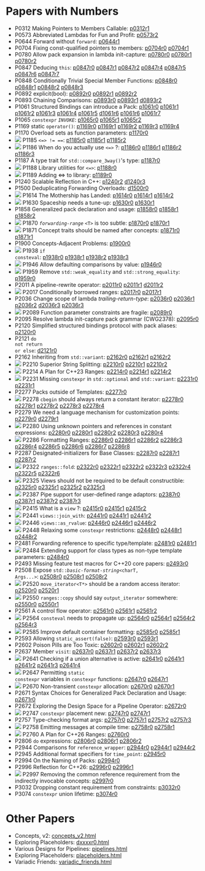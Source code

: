 # Papers with Numbers
- P0312 Making Pointers to Members Callable: [p0312r1](0312_pointers_to_members/p0312r1.html)
- P0573 Abbreviated Lambdas for Fun and Profit: [p0573r2](0573_abbrev_lambdas/p0573r2.html)
- P0644 Forward without  <code>forward</code>: [p0644r1](0644_fwd/p0644r1.html)
- P0704 Fixing const-qualified pointers to members: [p0704r0](0704_const_qual_pmfs/p0704r0.html) [p0704r1](0704_const_qual_pmfs/p0704r1.html)
- P0780 Allow pack expansion in lambda init-capture: [p0780r0](0780_lambda_pack_capture/p0780r0.html) [p0780r1](0780_lambda_pack_capture/p0780r1.html) [p0780r2](0780_lambda_pack_capture/p0780r2.html)
- P0847 Deducing `this`: [p0847r0](0847_deducing_this/p0847r0.html) [p0847r1](0847_deducing_this/p0847r1.html) [p0847r2](0847_deducing_this/p0847r2.html) [p0847r4](0847_deducing_this/p0847r4.html) [p0847r5](0847_deducing_this/p0847r5.html) [p0847r6](0847_deducing_this/p0847r6.html) [p0847r7](0847_deducing_this/p0847r7.html)
- P0848 Conditionally Trivial Special Member Functions: [p0848r0](0848_special_members/p0848r0.html) [p0848r1](0848_special_members/p0848r1.html) [p0848r2](0848_special_members/p0848r2.html) [p0848r3](0848_special_members/p0848r3.html)
- P0892 explicit(bool): [p0892r0](0892_explicit_bool/p0892r0.html) [p0892r1](0892_explicit_bool/p0892r1.html) [p0892r2](0892_explicit_bool/p0892r2.html)
- P0893 Chaining Comparisons: [p0893r0](0893_chain_comparisons/p0893r0.html) [p0893r1](0893_chain_comparisons/p0893r1.html) [d0893r2](0893_chain_comparisons/d0893r2.html)
- P1061 Structured Bindings can introduce a Pack: [p1061r0](1061_sb_pack/p1061r0.html) [p1061r1](1061_sb_pack/p1061r1.html) [p1061r2](1061_sb_pack/p1061r2.html) [p1061r3](1061_sb_pack/p1061r3.html) [p1061r4](1061_sb_pack/p1061r4.html) [p1061r5](1061_sb_pack/p1061r5.html) [d1061r6](1061_sb_pack/d1061r6.html) [p1061r6](1061_sb_pack/p1061r6.html) [p1061r7](1061_sb_pack/p1061r7.html)
- P1065 <code class="sourceCode cpp"><span class="kw">constexpr</span></code>   <em><code class="sourceCode cpp">INVOKE</code></em>: [p1065r0](1065_constexpr_invoke/p1065r0.html) [p1065r1](1065_constexpr_invoke/p1065r1.html) [p1065r2](1065_constexpr_invoke/p1065r2.html)
- P1169 static  <code class="sourceCode cpp"><span class="kw">operator</span><span class="op">()</span></code>: [p1169r0](1169_static_call/p1169r0.html) [p1169r1](1169_static_call/p1169r1.html) [p1169r2](1169_static_call/p1169r2.html) [p1169r3](1169_static_call/p1169r3.html) [p1169r4](1169_static_call/p1169r4.html)
- P1170 Overload sets as function parameters: [p1170r0](1170_overload_sets/p1170r0.html)
- ![][~spaceship] P1185 <code class="language-cpp">&lt;=&gt; != ==</code>: [p1185r0](118x_spaceship/p1185r0.html) [p1185r1](118x_spaceship/p1185r1.html) [p1185r2](118x_spaceship/p1185r2.html)
- ![][~spaceship] P1186 When do you actually use  <code class="sourceCode cpp"><span class="op">&lt;=&gt;</span></code> ?: [p1186r0](118x_spaceship/p1186r0.html) [p1186r1](118x_spaceship/p1186r1.html) [p1186r2](118x_spaceship/p1186r2.html) [p1186r3](118x_spaceship/p1186r3.html)
- P1187 A type trait for <code class="language-cpp">std::compare_3way()</code>'s type: [p1187r0](118x_spaceship/p1187r0.html)
- ![][~spaceship] P1188 Library utilities for <code class="language-cpp">&lt;=&gt;</code>: [p1188r0](118x_spaceship/p1188r0.html)
- ![][~spaceship] P1189 Adding &lt;=&gt; to library: [p1189r0](118x_spaceship/p1189r0.html)
- P1240 Scalable Reflection in C++: [p1240r2](1240_scalable_reflection/p1240r2.html) [d1240r3](1240_scalable_reflection/d1240r3.html)
- P1500 Deduplicating Forwarding Overloads: [d1500r0](forward_ref/d1500r0.html)
- ![][~spaceship] P1614 The Mothership has Landed: [p1614r0](118x_spaceship/p1614r0.html) [p1614r1](118x_spaceship/p1614r1.html) [p1614r2](118x_spaceship/p1614r2.html)
- ![][~spaceship] P1630 Spaceship needs a tune-up: [p1630r0](118x_spaceship/p1630r0.html) [p1630r1](118x_spaceship/p1630r1.html)
- P1858 Generalized pack declaration and usage: [p1858r0](1858_generalized_packs/p1858r0.html) [p1858r1](1858_generalized_packs/p1858r1.html) [p1858r2](1858_generalized_packs/p1858r2.html)
- ![][~ranges] P1870 <em><code class="sourceCode cpp">forwarding<span class="op">-</span>range</code></em> <code class="sourceCode cpp"><span class="op">&lt;</span>T<span class="op">&gt;</span></code>  is too subtle: [p1870r0](1870_forwarding_range/p1870r0.html) [p1870r1](1870_forwarding_range/p1870r1.html)
- ![][~ranges] P1871 Concept traits should be named after concepts: [p1871r0](1871_enable_sized_range/p1871r0.html) [p1871r1](1871_enable_sized_range/p1871r1.html)
- P1900 Concepts-Adjacent Problems: [p1900r0](1900_concepts/p1900r0.html)
- ![][~constexpr] P1938 <code class="sourceCode cpp"><span class="cf">if</span> <span class="kw">consteval</span></code>: [p1938r0](1938_if_consteval/p1938r0.html) [p1938r1](1938_if_consteval/p1938r1.html) [p1938r2](1938_if_consteval/p1938r2.html) [p1938r3](1938_if_consteval/p1938r3.html)
- ![][~spaceship] P1946 Allow defaulting comparisons by value: [p1946r0](1946_dflt_value_comparisons/p1946r0.html)
- ![][~spaceship] P1959 Remove  <code class="sourceCode cpp">std<span class="op">::</span>weak_equality</code>  and  <code class="sourceCode cpp">std<span class="op">::</span>strong_equality</code>: [p1959r0](1959_remove_equality/p1959r0.html)
- P2011 A pipeline-rewrite operator: [p2011r0](2011_pipeline/p2011r0.html) [p2011r1](2011_pipeline/p2011r1.html) [d2011r2](2011_pipeline/d2011r2.html)
- ![][~ranges] P2017 Conditionally borrowed ranges: [p2017r0](2017_safe_range/p2017r0.html) [p2017r1](2017_safe_range/p2017r1.html)
- P2036 Change scope of lambda  <em>trailing-return-type</em>: [p2036r0](2036_lambda_scope/p2036r0.html) [p2036r1](2036_lambda_scope/p2036r1.html) [p2036r2](2036_lambda_scope/p2036r2.html) [d2036r3](2036_lambda_scope/d2036r3.html) [p2036r3](2036_lambda_scope/p2036r3.html)
- ![][~constexpr] P2089 Function parameter constraints are fragile: [p2089r0](2089_param_constraints/p2089r0.html)
- P2095 Resolve lambda init-capture pack grammar (CWG2378): [p2095r0](2095_lambda_pack_cwg/p2095r0.html)
- P2120 Simplified structured bindings protocol with pack aliases: [p2120r0](1858_generalized_packs/p2120r0.html)
- P2121 <code class="sourceCode cpp"><span class="cf">do</span> <span class="kw">not</span> <span class="cf">return</span> <span class="kw">or</span> <span class="cf">else</span></code>: [d2121r0](2121_do_not_return/d2121r0.html)
- P2162 Inheriting from  <code class="sourceCode cpp">std<span class="op">::</span>variant</code>: [p2162r0](2162_inherit_variant/p2162r0.html) [p2162r1](2162_inherit_variant/p2162r1.html) [p2162r2](2162_inherit_variant/p2162r2.html)
- ![][~ranges] P2210 Superior String Splitting: [p2210r0](2210_string_split/p2210r0.html) [p2210r1](2210_string_split/p2210r1.html) [p2210r2](2210_string_split/p2210r2.html)
- ![][~ranges] P2214 A Plan for C++23 Ranges: [p2214r0](2214_ranges_plan/p2214r0.html) [p2214r1](2214_ranges_plan/p2214r1.html) [p2214r2](2214_ranges_plan/p2214r2.html)
- ![][~constexpr] P2231 Missing  <code class="sourceCode cpp"><span class="kw">constexpr</span></code>  in  <code class="sourceCode cpp">std<span class="op">::</span>optional</code>  and  <code class="sourceCode cpp">std<span class="op">::</span>variant</code>: [p2231r0](2231_constexpr_optional_variant/p2231r0.html) [p2231r1](2231_constexpr_optional_variant/p2231r1.html)
- P2277 Packs outside of Templates: [p2277r0](2277_packs_outside_of_templates/p2277r0.html)
- ![][~ranges] P2278 <code class="sourceCode cpp">cbegin</code>  should always return a constant iterator: [p2278r0](2278_cbegin/p2278r0.html) [p2278r1](2278_cbegin/p2278r1.html) [p2278r2](2278_cbegin/p2278r2.html) [p2278r3](2278_cbegin/p2278r3.html) [p2278r4](2278_cbegin/p2278r4.html)
- P2279 We need a language mechanism for customization points: [p2279r0](2279_static_polymorphism/p2279r0.html) [d2279r1](2279_static_polymorphism/d2279r1.html)
- ![][~constexpr] P2280 Using unknown pointers and references in constant expressions: [p2280r0](2280_unknown_reference/p2280r0.html) [p2280r1](2280_unknown_reference/p2280r1.html) [p2280r2](2280_unknown_reference/p2280r2.html) [p2280r3](2280_unknown_reference/p2280r3.html) [p2280r4](2280_unknown_reference/p2280r4.html)
- ![][~ranges] P2286 Formatting Ranges: [p2286r0](2286_fmt_ranges/p2286r0.html) [p2286r1](2286_fmt_ranges/p2286r1.html) [p2286r2](2286_fmt_ranges/p2286r2.html) [p2286r3](2286_fmt_ranges/p2286r3.html) [p2286r4](2286_fmt_ranges/p2286r4.html) [p2286r5](2286_fmt_ranges/p2286r5.html) [p2286r6](2286_fmt_ranges/p2286r6.html) [p2286r7](2286_fmt_ranges/p2286r7.html) [p2286r8](2286_fmt_ranges/p2286r8.html)
- P2287 Designated-initializers for Base Classes: [p2287r0](2287_designated_base/p2287r0.html) [p2287r1](2287_designated_base/p2287r1.html) [p2287r2](2287_designated_base/p2287r2.html)
- ![][~ranges] P2322 <code class="sourceCode cpp">ranges<span class="op">::</span>fold</code>: [p2322r0](2322_fold/p2322r0.html) [p2322r1](2322_fold/p2322r1.html) [p2322r2](2322_fold/p2322r2.html) [p2322r3](2322_fold/p2322r3.html) [p2322r4](2322_fold/p2322r4.html) [p2322r5](2322_fold/p2322r5.html) [p2322r6](2322_fold/p2322r6.html)
- ![][~ranges] P2325 Views should not be required to be default constructible: [p2325r0](2325_views_default/p2325r0.html) [p2325r1](2325_views_default/p2325r1.html) [p2325r2](2325_views_default/p2325r2.html) [p2325r3](2325_views_default/p2325r3.html)
- ![][~ranges] P2387 Pipe support for user-defined range adaptors: [p2387r0](2387_ranges_pipes/p2387r0.html) [p2387r1](2387_ranges_pipes/p2387r1.html) [p2387r2](2387_ranges_pipes/p2387r2.html) [p2387r3](2387_ranges_pipes/p2387r3.html)
- ![][~ranges] P2415 What is a  <code class="sourceCode cpp">view</code> ?: [p2415r0](2415_what_view/p2415r0.html) [p2415r1](2415_what_view/p2415r1.html) [p2415r2](2415_what_view/p2415r2.html)
- ![][~ranges] P2441 <code class="sourceCode cpp">views<span class="op">::</span>join_with</code>: [p2441r0](2441_join_with/p2441r0.html) [p2441r1](2441_join_with/p2441r1.html) [p2441r2](2441_join_with/p2441r2.html)
- ![][~ranges] P2446 <code class="sourceCode cpp">views<span class="op">::</span>as_rvalue</code>: [p2446r0](2446_move_view/p2446r0.html) [p2446r1](2446_move_view/p2446r1.html) [p2446r2](2446_move_view/p2446r2.html)
- ![][~constexpr] P2448 Relaxing some  <code class="sourceCode cpp"><span class="kw">constexpr</span></code>  restrictions: [p2448r0](2448_relax_constexpr/p2448r0.html) [p2448r1](2448_relax_constexpr/p2448r1.html) [p2448r2](2448_relax_constexpr/p2448r2.html)
- P2481 Forwarding reference to specific type/template: [p2481r0](2481_forward_ref/p2481r0.html) [p2481r1](2481_forward_ref/p2481r1.html)
- ![][~constexpr] P2484 Extending support for class types as non-type template parameters: [p2484r0](2484_extend_cnttp/p2484r0.html)
- P2493 Missing feature test macros for C++20 core papers: [p2493r0](2493_core_feature_test/p2493r0.html)
- P2508 Expose  <code class="sourceCode cpp">std<span class="op">::</span><em>basic-format-string</em><span class="op">&lt;</span>charT, Args<span class="op">...&gt;</span></code>: [p2508r0](2508_expose_format_string/p2508r0.html) [p2508r1](2508_expose_format_string/p2508r1.html) [p2508r2](2508_expose_format_string/p2508r2.html)
- ![][~ranges] P2520 <code class="sourceCode cpp">move_iterator<span class="op">&lt;</span>T<span class="op">*&gt;</span></code>  should be a random access iterator: [p2520r0](2520_move_iterator/p2520r0.html) [p2520r1](2520_move_iterator/p2520r1.html)
- ![][~ranges] P2550 <code class="sourceCode cpp">ranges<span class="op">::</span>copy</code>  should say  <code class="sourceCode cpp">output_iterator</code>  somewhere: [p2550r0](2550_algo_output_iterator/p2550r0.html) [p2550r1](2550_algo_output_iterator/p2550r1.html)
- P2561 A control flow operator: [p2561r0](2561_operator_try/p2561r0.html) [p2561r1](2561_operator_try/p2561r1.html) [p2561r2](2561_operator_try/p2561r2.html)
- ![][~constexpr] P2564 <code class="sourceCode cpp"><span class="kw">consteval</span></code>  needs to propagate up: [p2564r0](2564_consteval_patch/p2564r0.html) [p2564r1](2564_consteval_patch/p2564r1.html) [p2564r2](2564_consteval_patch/p2564r2.html) [p2564r3](2564_consteval_patch/p2564r3.html)
- ![][~ranges] P2585 Improve default container formatting: [p2585r0](2585_fmt_container/p2585r0.html) [p2585r1](2585_fmt_container/p2585r1.html)
- P2593 Allowing  <code class="sourceCode cpp"><span class="kw">static_assert</span><span class="op">(</span><span class="kw">false</span><span class="op">)</span></code>: [p2593r0](2593_static_assert/p2593r0.html) [p2593r1](2593_static_assert/p2593r1.html)
- P2602 Poison Pills are Too Toxic: [p2602r0](2602_poison_pills/p2602r0.html) [p2602r1](2602_poison_pills/p2602r1.html) [p2602r2](2602_poison_pills/p2602r2.html)
- P2637 Member  <code class="sourceCode cpp">visit</code>: [p2637r0](2637_member_visit/p2637r0.html) [p2637r1](2637_member_visit/p2637r1.html) [p2637r2](2637_member_visit/p2637r2.html) [p2637r3](2637_member_visit/p2637r3.html)
- ![][~constexpr] P2641 Checking if a union alternative is active: [p2641r0](2641_active_union/p2641r0.html) [p2641r1](2641_active_union/p2641r1.html) [p2641r2](2641_active_union/p2641r2.html) [p2641r3](2641_active_union/p2641r3.html) [p2641r4](2641_active_union/p2641r4.html)
- ![][~constexpr] P2647 Permitting  <code class="sourceCode cpp"><span class="kw">static</span> <span class="kw">constexpr</span></code>  variables in  <code class="sourceCode cpp"><span class="kw">constexpr</span></code>  functions: [p2647r0](2647_static_constexpr/p2647r0.html) [p2647r1](2647_static_constexpr/p2647r1.html)
- ![][~constexpr] P2670 Non-transient  <code class="sourceCode cpp"><span class="kw">constexpr</span></code>  allocation: [p2670r0](2670_constexpr_allocation/p2670r0.html) [p2670r1](2670_constexpr_allocation/p2670r1.html)
- P2671 Syntax Choices for Generalized Pack Declaration and Usage: [p2671r0](2671_syntax_generalized_packs/p2671r0.html)
- P2672 Exploring the Design Space for a Pipeline Operator: [p2672r0](2672_pipeline_designs/p2672r0.html)
- ![][~constexpr] P2747 <code class="sourceCode cpp"><span class="kw">constexpr</span></code>  placement new: [p2747r0](2747_constexpr_void_ptr/p2747r0.html) [p2747r1](2747_constexpr_void_ptr/p2747r1.html)
- P2757 Type-checking format args: [p2757r0](2757_type_check_format/p2757r0.html) [p2757r1](2757_type_check_format/p2757r1.html) [p2757r2](2757_type_check_format/p2757r2.html) [p2757r3](2757_type_check_format/p2757r3.html)
- ![][~constexpr] P2758 Emitting messages at compile time: [p2758r0](2758_compile_time_messages/p2758r0.html) [p2758r1](2758_compile_time_messages/p2758r1.html)
- ![][~ranges] P2760 A Plan for C++26 Ranges: [p2760r0](2760_ranges_26_plan/p2760r0.html)
- P2806 <code class="sourceCode cpp"><span class="cf">do</span></code>  expressions: [p2806r0](2806_do_expr/p2806r0.html) [p2806r1](2806_do_expr/p2806r1.html) [p2806r2](2806_do_expr/p2806r2.html)
- P2944 Comparisons for  <code class="sourceCode cpp">reference_wrapper</code>: [p2944r0](2944_comparisons_for_reference_wrapper/p2944r0.html) [p2944r1](2944_comparisons_for_reference_wrapper/p2944r1.html) [p2944r2](2944_comparisons_for_reference_wrapper/p2944r2.html)
- P2945 Additional format specifiers for  <code class="sourceCode cpp">time_point</code>: [p2945r0](2945_format_time_point/p2945r0.html)
- P2994 On the Naming of Packs: [p2994r0](2994_naming_of_packs/p2994r0.html)
- P2996 Reflection for C++26: [p2996r0](2996_reflection/p2996r0.html) [p2996r1](2996_reflection/p2996r1.html)
- ![][~ranges] P2997 Removing the common reference requirement from the indirectly invocable concepts: [p2997r0](2997_common_reference_algo/p2997r0.html)
- P3032 Dropping constant requirement from constraints: [p3032r0](3032_non-constant_constraint/p3032r0.html)
- P3074 <code class="sourceCode cpp"><span class="kw">constexpr</span></code>  union lifetime: [p3074r0](3074_consexpr_union_lifetime/p3074r0.html)

[~ranges]: https://img.shields.io/badge/-ranges-brightgreen
[~constexpr]: https://img.shields.io/badge/-constexpr-blueviolet
[~spaceship]: https://img.shields.io/badge/-%3C%3D%3E-yellow

# Other Papers
- Concepts, v2: [concepts_v2.html](concepts_v2/concepts_v2.html)
- Exploring Placeholders: [dxxxxr0.html](xxxx_placeholders/dxxxxr0.html)
- Various Designs for Pipelines: [pipelines.html](xxxx_placeholders/pipelines.html)
- Exploring Placeholders: [placeholders.html](xxxx_placeholders/placeholders.html)
- Variadic Friends: [variadic_friends.html](variadic_friends/variadic_friends.html)
